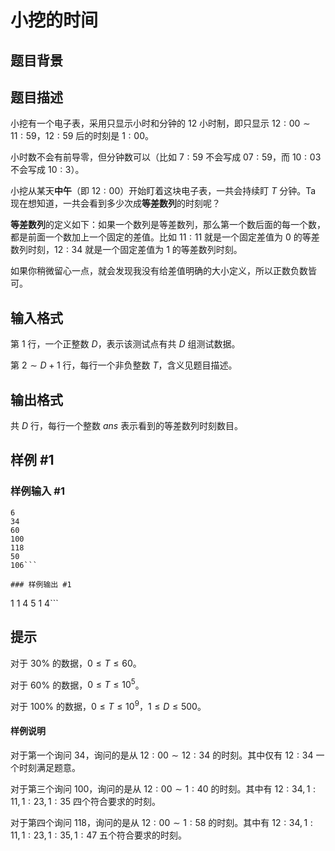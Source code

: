 # 小挖的时间

## 题目背景



## 题目描述

小挖有一个电子表，采用只显示小时和分钟的 $12$ 小时制，即只显示 $12:00\sim 11:59$，$12:59$ 后的时刻是 $1:00$。

小时数不会有前导零，但分钟数可以（比如 $7:59$ 不会写成 $07:59$，而 $10:03$ 不会写成 $10:3$）。

小挖从某天**中午**（即 $12:00$）开始盯着这块电子表，一共会持续盯 $T$ 分钟。Ta 现在想知道，一共会看到多少次成**等差数列**的时刻呢？

**等差数列**的定义如下：如果一个数列是等差数列，那么第一个数后面的每一个数，都是前面一个数加上一个固定的差值。比如 $11:11$ 就是一个固定差值为 $0$ 的等差数列时刻，$12:34$ 就是一个固定差值为 $1$ 的等差数列时刻。

如果你稍微留心一点，就会发现我没有给差值明确的大小定义，所以正数负数皆可。

## 输入格式

第 $1$ 行，一个正整数 $D$，表示该测试点有共 $D$ 组测试数据。

第 $2\sim D+1$ 行，每行一个非负整数 $T$，含义见题目描述。

## 输出格式

共 $D$ 行，每行一个整数 $ans$ 表示看到的等差数列时刻数目。

## 样例 #1

### 样例输入 #1
```
6
34
60
100
118
50
106```

### 样例输出 #1

```
1
1
4
5
1
4```

## 提示

对于 $30\%$ 的数据，$0\leq T\leq 60$。

对于 $60\%$ 的数据，$0\leq T\leq 10^5$。

对于 $100\%$ 的数据，$0\leq T \leq 10^9$，$1\leq D\leq 500$。

#### 样例说明

对于第一个询问 $34$，询问的是从 $12:00\sim 12:34$ 的时刻。其中仅有 $12:34$ 一个时刻满足题意。

对于第三个询问 $100$，询问的是从 $12:00\sim 1:40$ 的时刻。其中有 $12:34,1:11,1:23,1:35$ 四个符合要求的时刻。

对于第四个询问 $118$，询问的是从 $12:00\sim 1:58$ 的时刻。其中有 $12:34,1:11,1:23,1:35,1:47$ 五个符合要求的时刻。

